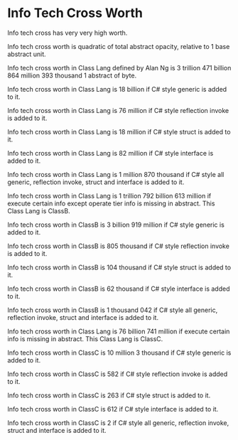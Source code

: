 # Info Tech Cross Worth

Info tech cross has very very high worth.

Info tech cross worth is quadratic of total abstract opacity,
relative to 1 base abstract unit.

Info tech cross worth in Class Lang defined by Alan Ng is
3 trillion 471 billion 864 million 393 thousand 1 abstract of byte.

Info tech cross worth in Class Lang is 18 billion if 
C# style generic is added to it.

Info tech cross worth in Class Lang is 76 million if 
C# style reflection invoke is added to it.

Info tech cross worth in Class Lang is 18 million if 
C# style struct is added to it.

Info tech cross worth in Class Lang is 82 million if 
C# style interface is added to it.

Info tech cross worth in Class Lang is 1 million 870 thousand if
C# style all generic, reflection invoke, struct and interface is added to it.

Info tech cross worth in Class Lang is 1 trillion 792 billion 613 million if
execute certain info except operate tier info is missing in abstract.
This Class Lang is ClassB.

Info tech cross worth in ClassB is 3 billion 919 million if 
C# style generic is added to it.

Info tech cross worth in ClassB is 805 thousand if 
C# style reflection invoke is added to it.

Info tech cross worth in ClassB is 104 thousand if 
C# style struct is added to it.

Info tech cross worth in ClassB is 62 thousand if 
C# style interface is added to it.

Info tech cross worth in ClassB is 1 thousand 042 if
C# style all generic, reflection invoke, struct and interface is added to it.

Info tech cross worth in Class Lang is 76 billion 741 million if
execute certain info is missing in abstract.
This Class Lang is ClassC.

Info tech cross worth in ClassC is 10 million 3 thousand if 
C# style generic is added to it.

Info tech cross worth in ClassC is 582 if 
C# style reflection invoke is added to it.

Info tech cross worth in ClassC is 263 if 
C# style struct is added to it.

Info tech cross worth in ClassC is 612 if 
C# style interface is added to it.

Info tech cross worth in ClassC is 2 if
C# style all generic, reflection invoke, struct and interface is added to it.